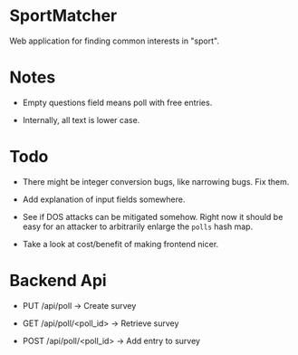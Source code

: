 # SportMatcher

Web application for finding common interests in "sport".

# Notes

 - Empty questions field means poll with free entries.

 - Internally, all text is lower case.

# Todo

 - There might be integer conversion bugs, like narrowing bugs. Fix them.

 - Add explanation of input fields somewhere.

 - See if DOS attacks can be mitigated somehow. Right now it should be easy for an attacker to arbitrarily enlarge the `polls` hash map.

 - Take a look at cost/benefit of making frontend nicer.

# Backend Api

 - PUT /api/poll -> Create survey

 - GET /api/poll/<poll_id> -> Retrieve survey

 - POST /api/poll/<poll_id> -> Add entry to survey